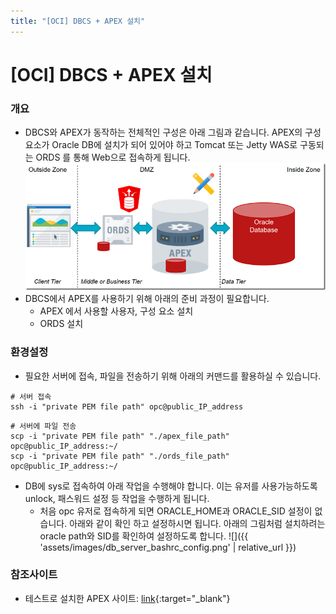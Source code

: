 ```yaml
---
title: "[OCI] DBCS + APEX 설치"
---
```


# [OCI] DBCS + APEX 설치
### 개요
* DBCS와 APEX가 동작하는 전체적인 구성은 아래 그림과 같습니다.  APEX의 구성요소가 Oracle DB에 설치가 되어 있어야 하고 Tomcat 또는 Jetty WAS로 구동되는 ORDS 를 통해 Web으로 접속하게 됩니다.
![diagram](/assets/images/apex_ords_diagram01.png)
* DBCS에서 APEX를 사용하기 위해 아래의 준비 과정이 필요합니다.
	* APEX 에서 사용할 사용자, 구성 요소 설치
	* ORDS 설치

### 환경설정

* 필요한 서버에 접속, 파일을 전송하기 위해 아래의 커맨드를 활용하실 수 있습니다.

```
# 서버 접속
ssh -i "private PEM file path" opc@public_IP_address
```

```
# 서버에 파일 전송
scp -i "private PEM file path" "./apex_file_path" opc@public_IP_address:~/
scp -i "private PEM file path" "./ords_file_path" opc@public_IP_address:~/
```

* DB에 sys로 접속하여 아래 작업을 수행해야 합니다. 이는 유저를 사용가능하도록 unlock, 패스워드 설정 등 작업을 수행하게 됩니다.
	* 처음 opc 유저로 접속하게 되면 ORACLE_HOME과 ORACLE_SID 설정이 없습니다. 아래와 같이 확인 하고 설정하시면 됩니다. 아래의 그림처럼 설치하려는 oracle path와 SID를 확인하여 설정하도록 합니다.
![]({{ 'assets/images/db_server_bashrc_config.png' | relative_url }})

### 참조사이트

* 테스트로 설치한 APEX 사이트: [link](http://150.136.125.158:8080/ords/f?p=4550:1:7259868572154:::::){:target="_blank"}
